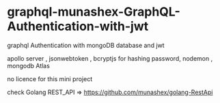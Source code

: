 # graphql-munashex-GraphQL-Authentication-with-jwt
graphql  Authentication  with mongoDB database and jwt


apollo server , jsonwebtoken , bcryptjs for hashing password, nodemon , mongodb Atlas 


no licence for this mini project  

check Golang REST_API => https://github.com/munashex/golang-RestApi
